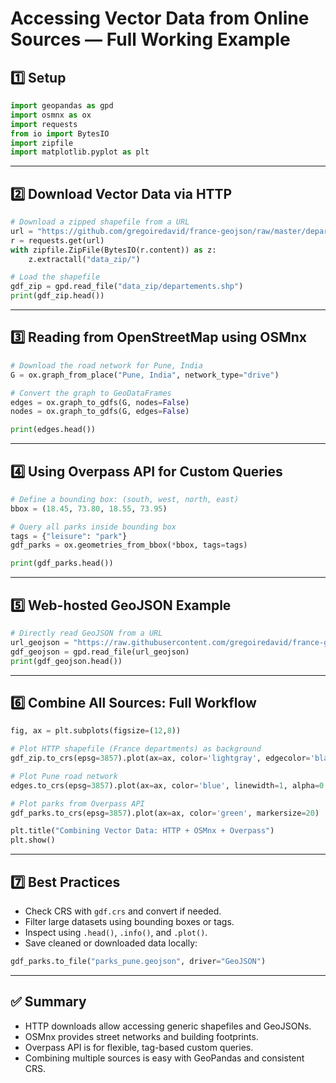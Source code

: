 
# Accessing Vector Data from Online Sources — Full Working Example

## 1️⃣ Setup

```python
import geopandas as gpd
import osmnx as ox
import requests
from io import BytesIO
import zipfile
import matplotlib.pyplot as plt
```

---

## 2️⃣ Download Vector Data via HTTP

```python
# Download a zipped shapefile from a URL
url = "https://github.com/gregoiredavid/france-geojson/raw/master/departements.zip"
r = requests.get(url)
with zipfile.ZipFile(BytesIO(r.content)) as z:
    z.extractall("data_zip/")

# Load the shapefile
gdf_zip = gpd.read_file("data_zip/departements.shp")
print(gdf_zip.head())
```

---

## 3️⃣ Reading from OpenStreetMap using OSMnx

```python
# Download the road network for Pune, India
G = ox.graph_from_place("Pune, India", network_type="drive")

# Convert the graph to GeoDataFrames
edges = ox.graph_to_gdfs(G, nodes=False)
nodes = ox.graph_to_gdfs(G, edges=False)

print(edges.head())
```

---

## 4️⃣ Using Overpass API for Custom Queries

```python
# Define a bounding box: (south, west, north, east)
bbox = (18.45, 73.80, 18.55, 73.95)

# Query all parks inside bounding box
tags = {"leisure": "park"}
gdf_parks = ox.geometries_from_bbox(*bbox, tags=tags)

print(gdf_parks.head())
```

---

## 5️⃣ Web-hosted GeoJSON Example

```python
# Directly read GeoJSON from a URL
url_geojson = "https://raw.githubusercontent.com/gregoiredavid/france-geojson/master/departements.geojson"
gdf_geojson = gpd.read_file(url_geojson)
print(gdf_geojson.head())
```

---

## 6️⃣ Combine All Sources: Full Workflow

```python
fig, ax = plt.subplots(figsize=(12,8))

# Plot HTTP shapefile (France departments) as background
gdf_zip.to_crs(epsg=3857).plot(ax=ax, color='lightgray', edgecolor='black', alpha=0.5)

# Plot Pune road network
edges.to_crs(epsg=3857).plot(ax=ax, color='blue', linewidth=1, alpha=0.7)

# Plot parks from Overpass API
gdf_parks.to_crs(epsg=3857).plot(ax=ax, color='green', markersize=20)

plt.title("Combining Vector Data: HTTP + OSMnx + Overpass")
plt.show()
```

---

## 7️⃣ Best Practices

- Check CRS with `gdf.crs` and convert if needed.
- Filter large datasets using bounding boxes or tags.
- Inspect using `.head()`, `.info()`, and `.plot()`.
- Save cleaned or downloaded data locally:

```python
gdf_parks.to_file("parks_pune.geojson", driver="GeoJSON")
```

---

## ✅ Summary

- HTTP downloads allow accessing generic shapefiles and GeoJSONs.
- OSMnx provides street networks and building footprints.
- Overpass API is for flexible, tag-based custom queries.
- Combining multiple sources is easy with GeoPandas and consistent CRS.
